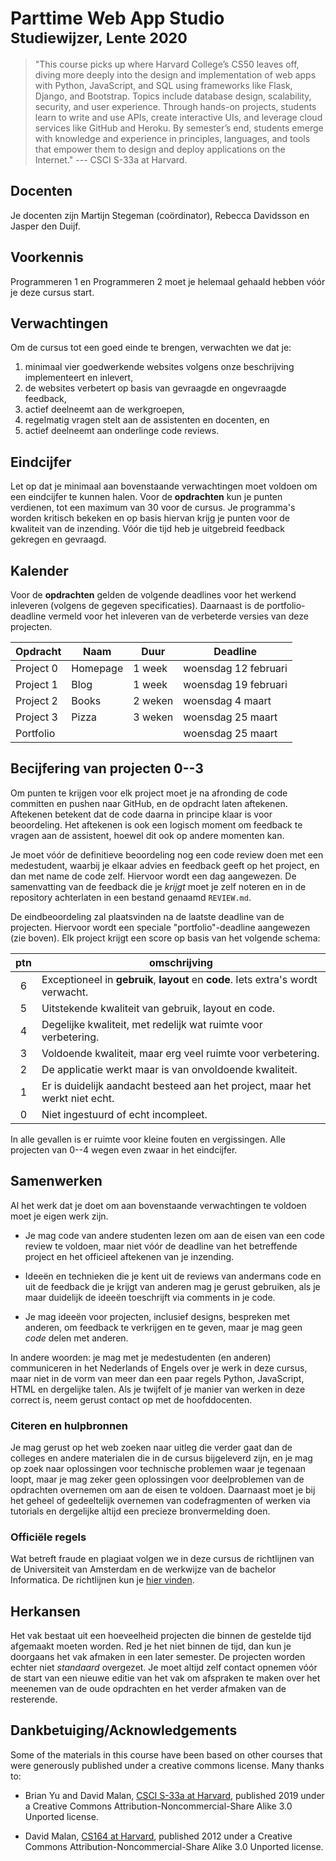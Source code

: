 # Parttime Web App Studio <br><small>Studiewijzer, Lente 2020</small>

> "This course picks up where Harvard College’s CS50 leaves off, diving more deeply into the design and implementation of web apps with Python, JavaScript, and SQL using frameworks like Flask, Django, and Bootstrap. Topics include database design, scalability, security, and user experience. Through hands-on projects, students learn to write and use APIs, create interactive UIs, and leverage cloud services like GitHub and Heroku. By semester’s end, students emerge with knowledge and experience in principles, languages, and tools that empower them to design and deploy applications on the Internet." --- CSCI S-33a at Harvard.


## Docenten

Je docenten zijn Martijn Stegeman (coördinator), Rebecca Davidsson en Jasper den Duijf.


## Voorkennis

Programmeren 1 en Programmeren 2 moet je helemaal gehaald hebben vóór je deze cursus start.


## Verwachtingen

Om de cursus tot een goed einde te brengen, verwachten we dat je:

1. minimaal vier goedwerkende websites volgens onze beschrijving implementeert en inlevert,
1. de websites verbetert op basis van gevraagde en ongevraagde feedback,
1. actief deelneemt aan de werkgroepen,
1. regelmatig vragen stelt aan de assistenten en docenten, en
1. actief deelneemt aan onderlinge code reviews.


## Eindcijfer

Let op dat je minimaal aan bovenstaande verwachtingen moet voldoen om een eindcijfer te kunnen halen. Voor de **opdrachten** kun je punten verdienen, tot een maximum van 30 voor de cursus. Je programma's worden kritisch bekeken en op basis hiervan krijg je punten voor de kwaliteit van de inzending. Vóór die tijd heb je uitgebreid feedback gekregen en gevraagd.


## Kalender

Voor de **opdrachten** gelden de volgende deadlines voor het werkend inleveren (volgens de gegeven specificaties). Daarnaast is de portfolio-deadline vermeld voor het inleveren van de verbeterde versies van deze projecten.

| Opdracht  | Naam      | Duur    | Deadline             |  
| --------- | --------- | ------- | -------------------- |  
| Project 0 | Homepage  | 1 week  | woensdag 12 februari |  
| Project 1 | Blog      | 1 week  | woensdag 19 februari |  
| Project 2 | Books     | 2 weken | woensdag  4 maart    |  
| Project 3 | Pizza     | 3 weken | woensdag 25 maart    |  
| Portfolio |           |         | woensdag 25 maart    |  


## Becijfering van projecten 0--3

Om punten te krijgen voor elk project moet je na afronding de code committen en pushen naar GitHub, en de opdracht laten aftekenen. Aftekenen betekent dat de code daarna in principe klaar is voor beoordeling. Het aftekenen is ook een logisch moment om feedback te vragen aan de assistent, hoewel dit ook op andere momenten kan.

Je moet vóór de definitieve beoordeling nog een code review doen met een medestudent, waarbij je elkaar advies en feedback geeft op het project, en dan met name de code zelf. Hiervoor wordt een dag aangewezen. De samenvatting van de feedback die je *krijgt* moet je zelf noteren en in de repository achterlaten in een bestand genaamd `REVIEW.md`.

De eindbeoordeling zal plaatsvinden na de laatste deadline van de projecten. Hiervoor wordt een speciale "portfolio"-deadline aangewezen (zie boven). Elk project krijgt een score op basis van het volgende schema:

| ptn | omschrijving                                                                      |  
| :-: | --------------------------------------------------------------------------------- |  
|  6  | Exceptioneel in **gebruik**, **layout** en **code**. Iets extra's wordt verwacht. |  
|  5  | Uitstekende kwaliteit van gebruik, layout en code.                                |  
|  4  | Degelijke kwaliteit, met redelijk wat ruimte voor verbetering.                    |  
|  3  | Voldoende kwaliteit, maar erg veel ruimte voor verbetering.                       |  
|  2  | De applicatie werkt maar is van onvoldoende kwaliteit.                            |  
|  1  | Er is duidelijk aandacht besteed aan het project, maar het werkt niet echt.       |  
|  0  | Niet ingestuurd of echt incompleet.                                               |  

In alle gevallen is er ruimte voor kleine fouten en vergissingen. Alle projecten van 0--4 wegen even zwaar in het eindcijfer.


## Samenwerken

Al het werk dat je doet om aan bovenstaande verwachtingen te voldoen moet je eigen werk zijn.

- Je mag code van andere studenten lezen om aan de eisen van een code review te voldoen, maar niet vóór de deadline van het betreffende project en het officieel aftekenen van je inzending.

- Ideeën en technieken die je kent uit de reviews van andermans code en uit de feedback die je krijgt van anderen mag je gerust gebruiken, als je maar duidelijk de ideeën toeschrijft via comments in je code.

- Je mag ideeën voor projecten, inclusief designs, bespreken met anderen, om feedback te verkrijgen en te geven, maar je mag geen *code* delen met anderen.

In andere woorden: je mag met je medestudenten (en anderen) communiceren in het Nederlands of Engels over je werk in deze cursus, maar niet in de vorm van meer dan een paar regels Python, JavaScript, HTML en dergelijke talen. Als je twijfelt of je manier van werken in deze correct is, neem gerust contact op met de hoofddocenten.


### Citeren en hulpbronnen

Je mag gerust op het web zoeken naar uitleg die verder gaat dan de colleges en andere materialen die in de cursus bijgeleverd zijn, en je mag op zoek naar oplossingen voor technische problemen waar je tegenaan loopt, maar je mag zeker geen oplossingen voor deelproblemen van de opdrachten overnemen om aan de eisen te voldoen. Daarnaast moet je bij het geheel of gedeeltelijk overnemen van codefragmenten of werken via tutorials en dergelijke altijd een precieze bronvermelding doen.


### Officiële regels

Wat betreft fraude en plagiaat volgen we in deze cursus de richtlijnen van de Universiteit van Amsterdam en de werkwijze van de bachelor Informatica. De richtlijnen kun je [hier vinden].

[hier vinden]: http://student.uva.nl/az/a-z-lijst/a-z-lijst/content/folder/fraude-plagiaat-en-bronvermelding/plagiaat-en-fraude.html


## Herkansen

Het vak bestaat uit een hoeveelheid projecten die binnen de gestelde tijd afgemaakt moeten worden. Red je het niet binnen de tijd, dan kun je doorgaans het vak afmaken in een later semester. De projecten worden echter niet *standaard* overgezet. Je moet altijd zelf contact opnemen vóór de start van een nieuwe editie van het vak om afspraken te maken over het meenemen van de oude opdrachten en het verder afmaken van de resterende.


## Dankbetuiging/Acknowledgements

Some of the materials in this course have been based on other courses that were generously published under a creative commons license. Many thanks to:

- Brian Yu and David Malan, [CSCI S-33a at Harvard](https://cs50.harvard.edu/extension/web/2019/spring/syllabus/), published 2019 under a Creative Commons Attribution-Noncommercial-Share Alike 3.0 Unported license.

- David Malan, [CS164 at Harvard](http://cs164.tv/2012/spring/), published 2012 under a Creative Commons Attribution-Noncommercial-Share Alike 3.0 Unported license.
